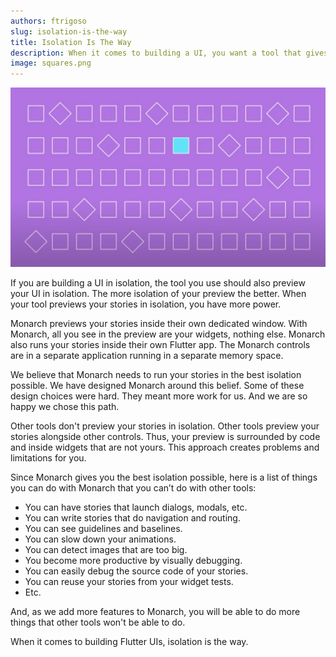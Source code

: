 ```yaml
---
authors: ftrigoso
slug: isolation-is-the-way
title: Isolation Is The Way
description: When it comes to building a UI, you want a tool that gives you the best isolation possible. Monarch is that tool.
image: squares.png
---
```


![Isolated square](squares.png)

If you are building a UI in isolation, the tool you use should also preview your UI in 
isolation. The more isolation of your preview the better. When your tool previews
your stories in isolation, you have more power.

Monarch previews your stories inside their own dedicated window. 
With Monarch, all you see in the
preview are your widgets, nothing else. Monarch also runs your stories
inside their own Flutter app. The Monarch controls are in a separate application running in 
a separate memory space. 

We believe that Monarch needs to run your stories in the best isolation possible. 
We have designed Monarch around this belief. Some of these design choices were
hard. They meant more work for us. And we are so happy we chose this path.

Other tools don't preview your stories in isolation. Other tools preview your stories
alongside other controls. Thus, your preview is surrounded by code and inside widgets 
that are not yours. This approach creates problems and limitations for you.

Since Monarch gives you the best isolation possible, here is a list of things you can do with Monarch that you can’t do with other tools:

- You can have stories that launch dialogs, modals, etc.
- You can write stories that do navigation and routing.
- You can see guidelines and baselines.
- You can slow down your animations.
- You can detect images that are too big.
- You become more productive by visually debugging.
- You can easily debug the source code of your stories.
- You can reuse your stories from your widget tests.
- Etc.

And, as we add more features to Monarch, you will be able to do more things that
other tools won't be able to do.

When it comes to building Flutter UIs, isolation is the way.

